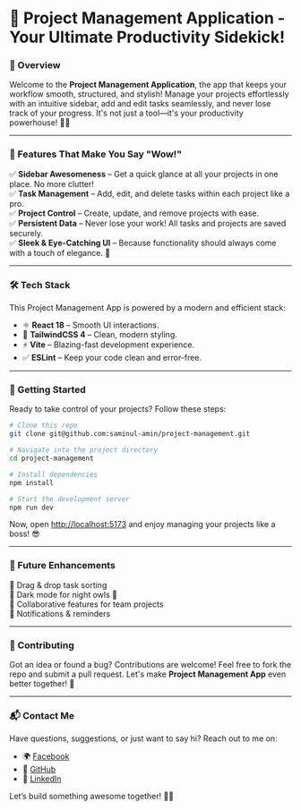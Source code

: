 # 🚀 Project Management Application - Your Ultimate Productivity Sidekick!

### 📌 Overview
Welcome to the **Project Management Application**, the app that keeps your workflow smooth, structured, and stylish! Manage your projects effortlessly with an intuitive sidebar, add and edit tasks seamlessly, and never lose track of your progress. It's not just a tool—it's your productivity powerhouse! 💪✨

---

### 🎨 Features That Make You Say "Wow!"

✅ **Sidebar Awesomeness** – Get a quick glance at all your projects in one place. No more clutter!  
✅ **Task Management** – Add, edit, and delete tasks within each project like a pro.  
✅ **Project Control** – Create, update, and remove projects with ease.  
✅ **Persistent Data** – Never lose your work! All tasks and projects are saved securely.  
✅ **Sleek & Eye-Catching UI** – Because functionality should always come with a touch of elegance. 🎨

---

### 🛠️ Tech Stack
This Project Management App is powered by a modern and efficient stack:

- ⚛️ **React 18** – Smooth UI interactions.
- 🎨 **TailwindCSS 4** – Clean, modern styling.
- ⚡ **Vite** – Blazing-fast development experience.
- ✅ **ESLint** – Keep your code clean and error-free.

---

### 🚀 Getting Started
Ready to take control of your projects? Follow these steps:

```sh
# Clone this repo
git clone git@github.com:saminul-amin/project-management.git

# Navigate into the project directory
cd project-management

# Install dependencies
npm install

# Start the development server
npm run dev
```

Now, open [http://localhost:5173](http://localhost:5173) and enjoy managing your projects like a boss! 😎

---

### 🎯 Future Enhancements
📌 Drag & drop task sorting  
📌 Dark mode for night owls 🌙  
📌 Collaborative features for team projects  
📌 Notifications & reminders  

---

### 🤝 Contributing
Got an idea or found a bug? Contributions are welcome! Feel free to fork the repo and submit a pull request. Let's make **Project Management App** even better together! 🚀

---

### 📬 Contact Me
Have questions, suggestions, or just want to say hi? Reach out to me on:

- 🌍 [Facebook](https://www.facebook.com/profile.php?id=100018114701775)
- 🐙 [GitHub](https://github.com/saminul-amin)
- 💼 [LinkedIn](https://www.linkedin.com/in/md-saminul-amin-91605730a/)

Let’s build something awesome together! 🚀🔥

